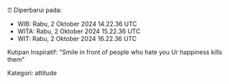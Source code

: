 ⏰ Diperbarui pada:
- WIB: Rabu, 2 Oktober 2024 14.22.36 UTC
- WITA: Rabu, 2 Oktober 2024 15.22.36 UTC
- WIT: Rabu, 2 Oktober 2024 16.22.36 UTC

Kutipan Inspiratif:
"Smile in front of people who hate you Ur happiness kills them"


Kategori: attitude

